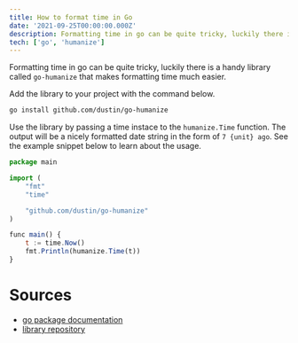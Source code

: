 ```yaml
---
title: How to format time in Go
date: '2021-09-25T00:00:00.000Z'
description: Formatting time in go can be quite tricky, luckily there is a handy library called go-humanize that makes formatting time much easier.
tech: ['go', 'humanize']
---
```


Formatting time in go can be quite tricky, luckily there is a handy library called `go-humanize` that makes formatting time much easier.

Add the library to your project with the command below.

```sh
go install github.com/dustin/go-humanize
```

Use the library by passing a time instace to the `humanize.Time` function. The output will be a nicely formatted date string in the form of `7 {unit} ago`. See the example snippet below to learn about the usage.

```js
package main

import (
	"fmt"
	"time"

	"github.com/dustin/go-humanize"
)

func main() {
	t := time.Now()
	fmt.Println(humanize.Time(t))
}

```

# Sources

- [go package documentation](https://pkg.go.dev/github.com/dustin/go-humanize)
- [library repository](https://github.com/dustin/go-humanize)
